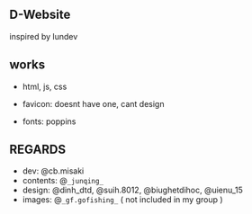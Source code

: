 ## D-Website
inspired by lundev

## works
* html, js, css

* favicon: doesnt have one, cant design

* fonts: poppins

## REGARDS

* dev: @cb.misaki
* contents: @`_junqing_`
* design: @dinh_dtd, @suih.8012, @biughetdihoc, @uienu_15
* images: @`_gf.gofishing_` ( not included in my group )



